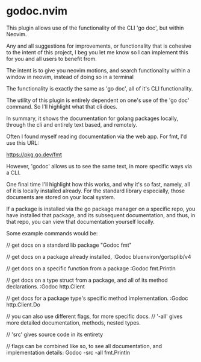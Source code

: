 # godoc.nvim


This plugin allows use of the functionality of the CLI 'go doc', but within Neovim.

Any and all suggestions for improvements, or functionality that is cohesive to the intent of this project, I beg you let me know so I can implement this for you and all users to benefit from.

The intent is to give you neovim motions, and search functionality within a window in neovim, instead of doing so in a terminal

The functionality is exactly the same as 'go doc', all of it's CLI functionality.

The utility of this plugin is entirely dependent on one's use of the 'go doc' command. So I'll highlight what that cli does.

In summary, it shows the documentation for golang packages locally, through the cli and entirely text based, and remotely.

Often I found myself reading documentation via the web app. For fmt, I'd use this URL:

https://pkg.go.dev/fmt

However, 'godoc' allows us to see the same text, in more specific ways via a CLI.

One final time I'll highlight how this works, and why it's so fast, namely, all of it is locally installed already. For the standard library especially, those documents are stored on your local system.

If a package is installed via the go package manager on a specific repo, you have installed that package, and its subsequent documentation, and thus, in that repo, you can view that documentation yourself locally.

Some example commands would be:

// get docs on a standard lib package
"Godoc fmt"

// get docs on a package already installed, 
:Godoc bluenviron/gortsplib/v4

// get docs on a specific function from a package
:Godoc fmt.Println

// get docs on a type struct from a package, and all of its method declarations.
:Godoc http.Client

// get docs for a package type's specific method implementation.
:Godoc http.Client.Do

// you can also use different flags, for more specific docs. 
// '-all' gives more detailed documentation, methods, nested types.

// 'src' gives source code in its entirety

// flags can be combined like so, to see all documentation, and implementation details:
Godoc -src -all fmt.Println
